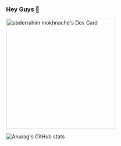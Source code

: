 ### Hey Guys 👋

<a href="https://app.daily.dev/astrotech13"><img src="https://github.com/astroxiii/astroxiii/blob/master/devcard.svg" width="300" alt="abderrahim mokhnache's Dev Card"/></a>

![Anurag's GitHub stats](https://github-readme-stats.vercel.app/api?username=astroxiii&show_icons=true&theme=radical)

